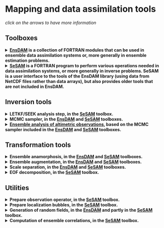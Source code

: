 # Mapping and data assimilation tools

*click on the arrows to have more information*

## Toolboxes

<details>
  <summary><strong><a href="https://github.com/brankart/ensdam">EnsDAM</a> is a collection of FORTRAN modules that can be used in ensemble data assimilation systems or, more generally in ensemble estimation problems.</strong></summary>

<hr style="border:1px solid blue">

The library includes the following tools:
  * Ensemble Bayesian update, using an MCMC sampler, with covariance localization (<a href="https://doi.org/10.3389/fams.2019.00058">Brankart, 2019</a>),
  * Ensemble augmentation, with covariance localization (<a href="https://doi.org/10.3389/fams.2019.00058">Brankart, 2019</a>),
  * Ensemble anamorphosis (<a href="http://www.ocean-sci.net/6/247/2010/">Béal et al., 2010</a>; <a href="http://dx.doi.org/10.5194/os-8-121-2012">Brankart et al., 2012</a>; <a href="https://doi.org/10.3389/fams.2019.00058">Brankart, 2019</a>)
  * Ensemble scores (<a href="http://dx.doi.org/10.5194/os-11-425-2015">Candille et al., 2015</a>; <a href="https://doi.org/10.1175/JTECH-D-19-0002.1">Germineaud et al., 2019</a>; <a href="https://doi.org/10.3389/fams.2019.00058">Brankart, 2019</a>),
  * Scale separation (<a href="https://doi.org/10.5194/os-15-443-2019">Tissier et al., 2019</a>),
  * Generation of stochastic fields,
  * etc.

<hr style="border:1px solid blue">
</details>

<details>
  <summary><strong><a href="https://github.com/brankart/sesam">SeSAM</a> is a FORTRAN program to perform various operations needed in data assimilation systems, or more generally in inverse problems. SeSAM is a user interface to the tools of the EnsDAM library (using data from NetCDF files rather than data arrays), but also provides older tools that are not included in EnsDAM.</strong></summary>

<hr style="border:1px solid blue">

The program includes an interface to the tools of the EnsDAM library
and also the following tools (not included in EnsDAM):
  * Ensemble Bayesian update, using the analysis step of the SEEK filter (slightly modified to be equivalent to the analysis step of the Ensemble Tranform Kalman Filter),
  * Modified algorithm using domain localization (developed in <a href="http://dx.doi.org/10.1016/S0924-7963(03)00022-8">Testut et al., 2003</a>; <a href="http://dx.doi.org/10.1029/2001JC001198">Brankart et al., 2003</a>, and still recently applied for instance in <a href="https://doi.org/10.5194/os-15-443-2019">Tissier et al., 2019</a>; <a href="https://doi.org/10.1175/JTECH-D-19-0002.1">Germineaud et al., 2019</a>; <a href="https://doi.org/10.3389/fmars.2019.00822">Metref et al., 2020</a>; <a href="https://doi.org/10.5194/os-16-1297-2020">Santana-Falcon et al., 2020</a>),
  * Generalization of the algorithm to truncated Gaussian distributions (<a href="http://dx.doi.org/10.1016/j.ocemod.2008.10.007">Lauvernet et al., 2009</a>),
  * Generalization of the algorithm to correlated observation errors (<a href="http://dx.doi.org/10.1175/2008MWR2693.1">Brankart et al., 2009</a> ; <a href="http://dx.doi.org/10.1175/JTECH-D-16-0048.1">Ruggiero al., 2016</a>),
  * Generalization of the algorithm to adaptive statistics (<a href="http://dx.doi.org/10.1175/2009MWR3085.1">Brankart et al., 2010</a>),
  * Empirical Orthogonal Fonctions (EOF) décomposition,
  * Interface to observation databases.

<hr style="border:1px solid blue">
</details>

## Inversion tools

<details>
  <summary><strong>LETKF/SEEK analysis step, in the <a href="https://github.com/brankart/sesam">SeSAM</a> toolbox.</strong></summary>

<hr style="border:1px solid blue">

This tool applies the LETKF/SEEK observational update algorithm to condition a prior ensemble to observations.

The input is an ensemble of model states (in 1D, 2D, 3D or 4D) and an observation vector.

The output is the updated ensemble (condtioned to the observations).

The main parameters controls the observation error standard deviation and the localization of the ensemble covariance.

<hr style="border:1px solid blue">
</details>

<details>
  <summary><strong>MCMC sampler, in the <a href="https://github.com/brankart/ensdam">EnsDAM</a> and <a href="https://github.com/brankart/sesam">SeSAM</a> toolboxes.</strong></summary>

<hr style="border:1px solid blue">

This tool applies the MCMC sampler algorithm (proposed in <a href="https://doi.org/10.3389/fams.2019.00058">Brankart, 2019</a>) to condition a prior ensemble to observations.

The input is an multiscale ensemble of model states (in 1D, 2D, 3D or 4D) and an observation vector.

The output is a sample of the posterior probability distribution (condtioned to the observations).

The main parameters controls the observation error standard deviation and the localization of the ensemble covariance.

The program can be adjusted to include additional conditions to the posterior probabilty distribution.

<hr style="border:1px solid blue">
</details>

<details>
  <summary><strong><a href="https://github.com/brankart/ensemble-altimetry">Ensemble analysis of altimetric observations</a>, based on the MCMC sampler included in the <a href="https://github.com/brankart/ensdam">EnsDAM</a> and <a href="https://github.com/brankart/sesam">SeSAM</a> toolboxes.</strong></summary>

<hr style="border:1px solid blue">

This tool applies the MCMC sampler algorithm (proposed in <a href="https://doi.org/10.3389/fams.2019.00058">Brankart, 2019</a>) to produce an ensemble analysis of altimetric observations.

The tool is a collection of shell scripts to be run successively to obtain the result from the data.

Input data are along-track altimetric data (L3 product) used as observations, and mapped altimetric data (L4 product) used as a climatological prior ensemble.

Output data is a sample of the posterior distribution for the following fields (in 2D + time): absolute dynamic topography, velocity, relative vorticity and material derivative of the potential vorticity.

Probabilistic scores comparing the ensemble solution to independent observations can also be computed.

The main parameters controls the observation error standard deviation and the localization of the ensemble covariance.

<hr style="border:1px solid blue">
</details>

## Transformation tools

<details>
  <summary><strong>Ensemble anamorphosis, in the <a href="https://github.com/brankart/ensdam">EnsDAM</a> and <a href="https://github.com/brankart/sesam">SeSAM</a> toolboxes.</strong></summary>

<hr style="border:1px solid blue">

This tool computes and applies the anamorphosis transformation (described in <a href="http://dx.doi.org/10.5194/os-8-121-2012">Brankart et al., 2012</a>) to transform the marginal distributions of a given input ensemble into a specified distribution (usually a normalize Gaussian distribution). The transformation can then be applied to model state or observation vectors.

The first step is to compute the quantiles of the input ensemble (defining the piecwise linear anamorphosis transformation). The input is the ensemble; and the output is the set of required quantiles.

The second step is apply the transformation. The input is the vector to transform, and the output is the transformed vector.

The main parameters are the list of quantiles used to specify the transformation (for instance, the deciles) and the quantiles of the target marginal distribution.

<hr style="border:1px solid blue">
</details>

<details>
  <summary><strong>Ensemble augmentation, in the <a href="https://github.com/brankart/ensdam">EnsDAM</a> and <a href="https://github.com/brankart/sesam">SeSAM</a> toolboxes.</strong></summary>

<hr style="border:1px solid blue">

This tool applies the MCMC sampler algorithm (proposed in <a href="https://doi.org/10.3389/fams.2019.00058">Brankart, 2019</a>) to augment an input ensemble with new members with the same covariance matrix, with localization applied to dismiss long-range correlations. Combined with the anamorphosis tools, this can generate new ensemble members with the same marginal distribution and the same local rank correlation structure.

The input is an multiscale ensemble of model states (in 1D, 2D, 3D or 4D).

The output is an additional sample with the same covariance (with localization).

The main parameters controls localization of the ensemble covariance.

<hr style="border:1px solid blue">
</details>

<details>
  <summary><strong>Scale separation, in the <a href="https://github.com/brankart/ensdam">EnsDAM</a> and <a href="https://github.com/brankart/sesam">SeSAM</a> toolboxes.</strong></summary>

<hr style="border:1px solid blue">

This tool computes the spectrum of an input model state in the basis of the spherical harmonics.

Automatic iteration on 2D slices is applied if the tool is provided with a 3D or 4D state or with an ensemble of states.

The forward transformation compute the spectrum (for each slice and each member of the ensemble).

The backward transformation reconstruct the model state from the spectrum. Scale sepraration is then obtained by limiting the range of spherical harmonics used in the reconstruction.

<hr style="border:1px solid blue">
</details>

<details>
  <summary><strong>EOF decomposition, in the  <a href="https://github.com/brankart/sesam">SeSAM</a> toolbox.</strong></summary>

<hr style="border:1px solid blue">

This tool computes the EOF decomposition of an ensemble of model states (in 1D, 2D, 3D or 4D).

The input is an ensemble of model states. The output is the required number of EOFs.

The main parameters controls the metrics that is used to perform the decomposition (i.e. the relative importance to give to different state variables, especially if they have different dimensions).

This tool does not require that the whole ensemble be stored in memory (it is read twice if needed), and can thus be applied to large state vectors.

<hr style="border:1px solid blue">
</details>

## Utilities

<details>
  <summary><strong>Prepare observation operator, in the <a href="https://github.com/brankart/sesam">SeSAM</a> toolbox.</strong></summary>

<hr style="border:1px solid blue">

This tool extract observations from observation databases in their native NetCDF format, and prepare them to be used by the other tools.

This includes the localization of each observation in the model grid and the computation of the interpolation coefficients (to move from the model grid to observation locations) defining the observation operator.

<hr style="border:1px solid blue">
</details>

<details>
  <summary><strong>Prepare localization bubbles, in the <a href="https://github.com/brankart/sesam">SeSAM</a> toolbox.</strong></summary>

<hr style="border:1px solid blue">

This tool prepares the localization bubbles to be used in the LETKF/SEEK observational update algorithm (if localization is required).

<hr style="border:1px solid blue">
</details>

<details>
  <summary><strong>Generation of random fields, in the <a href="https://github.com/brankart/ensdam">EnsDAM</a> and partly in the <a href="https://github.com/brankart/sesam">SeSAM</a> toolbox.</strong></summary>

<hr style="border:1px solid blue">

This tool is dedicated to the generaton of random numbers, random fields, or stochastic processes of various types, to be used in stochastic modelling or data assimilation systems.  This includes:
 * the generation of random numbers with various probability distribution (uniform, normal, gamma, beta, exponential, truncated exponential, truncated normal);
 * the computation of the probabilty density function (pdf), the cumulative distribution function (cdf) or the inverse cdf of several probability distributions (normal, gamma, beta);
 * the computation of the cdf of the product of two normal random numbers;
 * the transformation of a normal random variable into a gamma or a beta random variable, and the transformation of the product of two normal random variables into a normal variable;
 * the generation of random fields with specified spectrum (in 1D, in 2D or in the basis of the spherical harmonics).

<hr style="border:1px solid blue">
</details>

<details>
  <summary><strong>Computation of ensemble correlations, in the <a href="https://github.com/brankart/sesam">SeSAM</a> toolbox.</strong></summary>

<hr style="border:1px solid blue">

This tool computes the ensemble correlation with respect to one of the variable.

The input is the ensemble of model state and the index of the reference variable.

The output is a model state vector with the correlation with respect to this reference variable.

<hr style="border:1px solid blue">
</details>

